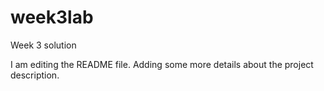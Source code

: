 # week3lab
Week 3 solution

I am editing the README file. Adding some more details about the project description.
